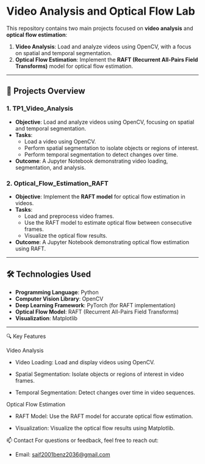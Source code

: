 # Video Analysis and Optical Flow Lab

This repository contains two main projects focused on **video analysis** and **optical flow estimation**:
1. **Video Analysis**: Load and analyze videos using OpenCV, with a focus on spatial and temporal segmentation.
2. **Optical Flow Estimation**: Implement the **RAFT (Recurrent All-Pairs Field Transforms)** model for optical flow estimation.

---

## 🚀 Projects Overview

### 1. **TP1_Video_Analysis**
   - **Objective**: Load and analyze videos using OpenCV, focusing on spatial and temporal segmentation.
   - **Tasks**:
     - Load a video using OpenCV.
     - Perform spatial segmentation to isolate objects or regions of interest.
     - Perform temporal segmentation to detect changes over time.
   - **Outcome**: A Jupyter Notebook demonstrating video loading, segmentation, and analysis.

### 2. **Optical_Flow_Estimation_RAFT**
   - **Objective**: Implement the **RAFT model** for optical flow estimation in videos.
   - **Tasks**:
     - Load and preprocess video frames.
     - Use the RAFT model to estimate optical flow between consecutive frames.
     - Visualize the optical flow results.
   - **Outcome**: A Jupyter Notebook demonstrating optical flow estimation using RAFT.

---

## 🛠️ Technologies Used

- **Programming Language**: Python
- **Computer Vision Library**: OpenCV
- **Deep Learning Framework**: PyTorch (for RAFT implementation)
- **Optical Flow Model**: RAFT (Recurrent All-Pairs Field Transforms)
- **Visualization**: Matplotlib

---

🔍 Key Features

Video Analysis

- Video Loading: Load and display videos using OpenCV.

- Spatial Segmentation: Isolate objects or regions of interest in video frames.

- Temporal Segmentation: Detect changes over time in video sequences.

Optical Flow Estimation

- RAFT Model: Use the RAFT model for accurate optical flow estimation.

- Visualization: Visualize the optical flow results using Matplotlib.

📫 Contact
For questions or feedback, feel free to reach out:

- Email: saif2001benz2036@gmail.com
